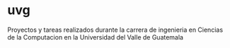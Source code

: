 # uvg
Proyectos y tareas realizados durante la carrera de ingenieria en Ciencias de la Computacion en la Universidad del Valle de Guatemala
